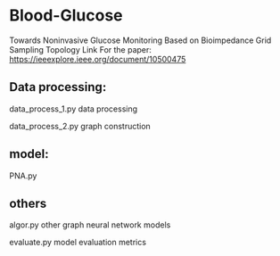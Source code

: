 # Blood-Glucose

Towards Noninvasive Glucose Monitoring Based on Bioimpedance Grid Sampling Topology
Link For the paper: https://ieeexplore.ieee.org/document/10500475

## Data processing:
data_process_1.py   data processing

data_process_2.py   graph construction

## model:
PNA.py

## others
algor.py   other graph neural network models

evaluate.py  model evaluation metrics
